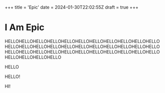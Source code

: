 +++
title = 'Epic'
date = 2024-01-30T22:02:55Z
draft = true
+++

# I Am Epic
HELLOHELLOHELLOHELLOHELLOHELLOHELLOHELLOHELLOHELLOHELLOHELLOHELLOHELLOHELLOHELLOHELLOHELLOHELLOHELLOHELLOHELLOHELLOHELLOHELLOHELLOHELLOHELLOHELLOHELLOHELLOHELLOHELLOHELLOHELLOHELLOHELLO


HELLO



HELLO!



































HI!